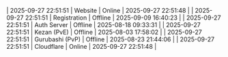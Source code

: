 | 2025-09-27 22:51:51 | Website | Online | 2025-09-27 22:51:48 |
| 2025-09-27 22:51:51 | Registration | Offline | 2025-09-09 16:40:23 |
| 2025-09-27 22:51:51 | Auth Server | Offline | 2025-08-18 09:33:31 |
| 2025-09-27 22:51:51 | Kezan (PvE) | Offline | 2025-08-03 17:58:02 |
| 2025-09-27 22:51:51 | Gurubashi (PvP) | Offline | 2025-08-23 21:44:06 |
| 2025-09-27 22:51:51 | Cloudflare | Online | 2025-09-27 22:51:48 |
